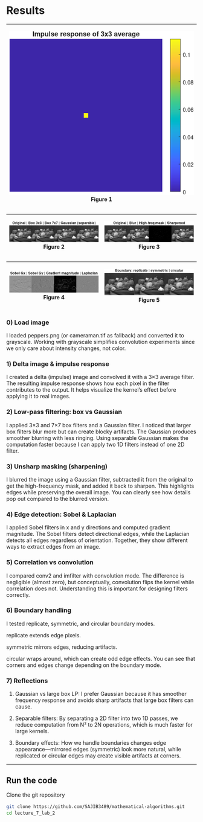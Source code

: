 # Results

| <p align="center"><img src="/lecture_7_lab_2/Lab_2_Figure_1.png"/><br/>Figure 1</p> |
| ---------------------------------------------------------------------------------- |


| <p align="center"><img src="/lecture_7_lab_2/Lab_2_Figure_2.png"/><br/>Figure 2</p> | <p align="center"><img src="/lecture_7_lab_2/Lab_2_Figure_3.png"/><br/>Figure 3</p> | 
| ------------------------------------------------------------------------------------- | ------------------------------------------------------------------------------------- |

| <p align="center"><img src="/lecture_7_lab_2/Lab_2_Figure_4.png"/><br/>Figure 4</p> | <p align="center"><img src="/lecture_7_lab_2/Lab_2_Figure_5.png"/><br/>Figure 5</p> |
| ------------------------------------------------------------------------------------- | ------------------------------------------------------------------------------------- | 



### 0) Load image

I loaded peppers.png (or cameraman.tif as fallback) and converted it to grayscale. Working with grayscale simplifies convolution experiments since we only care about intensity changes, not color.

### 1) Delta image & impulse response

I created a delta (impulse) image and convolved it with a 3×3 average filter. The resulting impulse response shows how each pixel in the filter contributes to the output. It helps visualize the kernel’s effect before applying it to real images.

### 2) Low-pass filtering: box vs Gaussian

I applied 3×3 and 7×7 box filters and a Gaussian filter. I noticed that larger box filters blur more but can create blocky artifacts. The Gaussian produces smoother blurring with less ringing. Using separable Gaussian makes the computation faster because I can apply two 1D filters instead of one 2D filter.

### 3) Unsharp masking (sharpening)

I blurred the image using a Gaussian filter, subtracted it from the original to get the high-frequency mask, and added it back to sharpen. This highlights edges while preserving the overall image. You can clearly see how details pop out compared to the blurred version.

### 4) Edge detection: Sobel & Laplacian

I applied Sobel filters in x and y directions and computed gradient magnitude. The Sobel filters detect directional edges, while the Laplacian detects all edges regardless of orientation. Together, they show different ways to extract edges from an image.

### 5) Correlation vs convolution

I compared conv2 and imfilter with convolution mode. The difference is negligible (almost zero), but conceptually, convolution flips the kernel while correlation does not. Understanding this is important for designing filters correctly.

### 6) Boundary handling

I tested replicate, symmetric, and circular boundary modes.

replicate extends edge pixels.

symmetric mirrors edges, reducing artifacts.

circular wraps around, which can create odd edge effects.
You can see that corners and edges change depending on the boundary mode.

### 7) Reflections

1. Gaussian vs large box LP:
I prefer Gaussian because it has smoother frequency response and avoids sharp artifacts that large box filters can cause.

2. Separable filters:
By separating a 2D filter into two 1D passes, we reduce computation from N² to 2N operations, which is much faster for large kernels.

3. Boundary effects:
How we handle boundaries changes edge appearance—mirrored edges (symmetric) look more natural, while replicated or circular edges may create visible artifacts at corners.
---


## Run the code

Clone the git repository

```bash
git clone https://github.com/SAJIB3489/mathematical-algorithms.git
cd lecture_7_lab_2
```